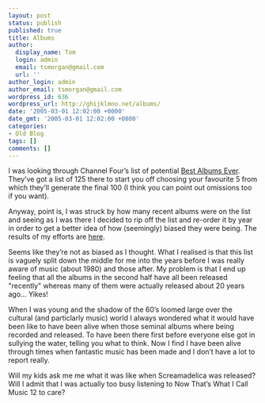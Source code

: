 ```yaml
---
layout: post
status: publish
published: true
title: Albums
author:
  display_name: Tom
  login: admin
  email: tsmorgan@gmail.com
  url: ''
author_login: admin
author_email: tsmorgan@gmail.com
wordpress_id: 636
wordpress_url: http://ghijklmno.net/albums/
date: '2005-03-01 12:02:00 +0000'
date_gmt: '2005-03-01 12:02:00 +0000'
categories:
- Old Blog
tags: []
comments: []
---
```

<p>I was looking through Channel Four&#8217;s list of potential <a href="http://www.channel4.com/entertainment/tv/microsites/G/greatest/albums/">Best Albums Ever</a>. They&#8217;ve got a list of 125 there to start you off choosing your favourite 5 from which they&#8217;ll generate the final 100 (I think you can point out omissions too if you want).</p>

<p>Anyway, point is, I was struck by how many recent albums were on the list and seeing as I was there I decided to rip off the list and re-order it by year in order to get a better idea of how (seemingly) biased they were being. The results of my efforts are <a href="/100s/channel4_albums.html">here</a>.</p>

<p>Seems like they&#8217;re not as biased as I thought. What I realised is that this list is vaguely split down the middle for me into the years before I was really aware of music (about 1980) and those after. My problem is that I end up feeling that all the albums in the second half have all been released "recently" whereas many of them were actually released about 20 years ago... Yikes!</p>

<p>When I was young and the shadow of the 60&#8217;s loomed large over the cultural (and particlarly music) world I always wondered what it would have been like to have been alive when those seminal albums where being recorded and released. To have been there first before everyone else got in sullying the water, telling you what to think. Now I find I have been alive through times when fantastic music has been made and I don&#8217;t have a lot to report really.</p>

<p>Will my kids ask me me what it was like when Screamadelica was released? Will I admit that I was actually too busy listening to Now That&#8217;s What I Call Music 12 to care?</p>

